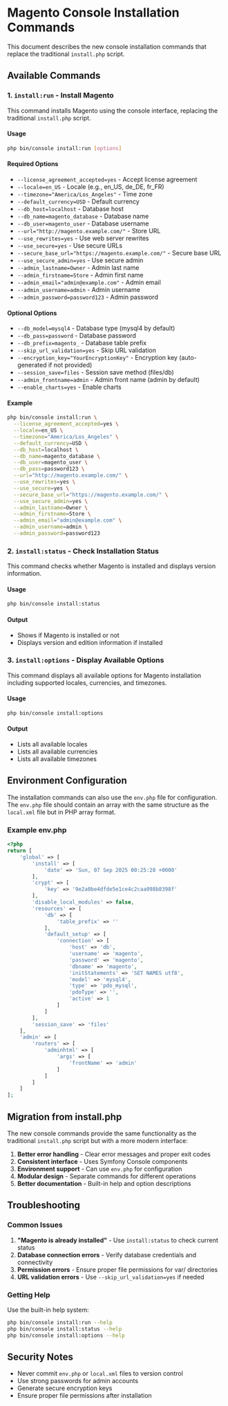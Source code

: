 # Magento Console Installation Commands

This document describes the new console installation commands that replace the traditional `install.php` script.

## Available Commands

### 1. `install:run` - Install Magento

This command installs Magento using the console interface, replacing the traditional `install.php` script.

#### Usage

```bash
php bin/console install:run [options]
```

#### Required Options

- `--license_agreement_accepted=yes` - Accept license agreement
- `--locale=en_US` - Locale (e.g., en_US, de_DE, fr_FR)
- `--timezone="America/Los_Angeles"` - Time zone
- `--default_currency=USD` - Default currency
- `--db_host=localhost` - Database host
- `--db_name=magento_database` - Database name
- `--db_user=magento_user` - Database username
- `--url="http://magento.example.com/"` - Store URL
- `--use_rewrites=yes` - Use web server rewrites
- `--use_secure=yes` - Use secure URLs
- `--secure_base_url="https://magento.example.com/"` - Secure base URL
- `--use_secure_admin=yes` - Use secure admin
- `--admin_lastname=Owner` - Admin last name
- `--admin_firstname=Store` - Admin first name
- `--admin_email="admin@example.com"` - Admin email
- `--admin_username=admin` - Admin username
- `--admin_password=password123` - Admin password

#### Optional Options

- `--db_model=mysql4` - Database type (mysql4 by default)
- `--db_pass=password` - Database password
- `--db_prefix=magento_` - Database table prefix
- `--skip_url_validation=yes` - Skip URL validation
- `--encryption_key="YourEncryptionKey"` - Encryption key (auto-generated if not provided)
- `--session_save=files` - Session save method (files/db)
- `--admin_frontname=admin` - Admin front name (admin by default)
- `--enable_charts=yes` - Enable charts

#### Example

```bash
php bin/console install:run \
  --license_agreement_accepted=yes \
  --locale=en_US \
  --timezone="America/Los_Angeles" \
  --default_currency=USD \
  --db_host=localhost \
  --db_name=magento_database \
  --db_user=magento_user \
  --db_pass=password123 \
  --url="http://magento.example.com/" \
  --use_rewrites=yes \
  --use_secure=yes \
  --secure_base_url="https://magento.example.com/" \
  --use_secure_admin=yes \
  --admin_lastname=Owner \
  --admin_firstname=Store \
  --admin_email="admin@example.com" \
  --admin_username=admin \
  --admin_password=password123
```

### 2. `install:status` - Check Installation Status

This command checks whether Magento is installed and displays version information.

#### Usage

```bash
php bin/console install:status
```

#### Output

- Shows if Magento is installed or not
- Displays version and edition information if installed

### 3. `install:options` - Display Available Options

This command displays all available options for Magento installation including supported locales, currencies, and timezones.

#### Usage

```bash
php bin/console install:options
```

#### Output

- Lists all available locales
- Lists all available currencies
- Lists all available timezones

## Environment Configuration

The installation commands can also use the `env.php` file for configuration. The `env.php` file should contain an array with the same structure as the `local.xml` file but in PHP array format.

### Example env.php

```php
<?php
return [
    'global' => [
        'install' => [
            'date' => 'Sun, 07 Sep 2025 00:25:28 +0000'
        ],
        'crypt' => [
            'key' => '9e2a0be4dfde5e1ce4c2caa098b8398f'
        ],
        'disable_local_modules' => false,
        'resources' => [
            'db' => [
                'table_prefix' => ''
            ],
            'default_setup' => [
                'connection' => [
                    'host' => 'db',
                    'username' => 'magento',
                    'password' => 'magento',
                    'dbname' => 'magento',
                    'initStatements' => 'SET NAMES utf8',
                    'model' => 'mysql4',
                    'type' => 'pdo_mysql',
                    'pdoType' => '',
                    'active' => 1
                ]
            ]
        ],
        'session_save' => 'files'
    ],
    'admin' => [
        'routers' => [
            'adminhtml' => [
                'args' => [
                    'frontName' => 'admin'
                ]
            ]
        ]
    ]
];
```

## Migration from install.php

The new console commands provide the same functionality as the traditional `install.php` script but with a more modern interface:

1. **Better error handling** - Clear error messages and proper exit codes
2. **Consistent interface** - Uses Symfony Console components
3. **Environment support** - Can use `env.php` for configuration
4. **Modular design** - Separate commands for different operations
5. **Better documentation** - Built-in help and option descriptions

## Troubleshooting

### Common Issues

1. **"Magento is already installed"** - Use `install:status` to check current status
2. **Database connection errors** - Verify database credentials and connectivity
3. **Permission errors** - Ensure proper file permissions for var/ directories
4. **URL validation errors** - Use `--skip_url_validation=yes` if needed

### Getting Help

Use the built-in help system:

```bash
php bin/console install:run --help
php bin/console install:status --help
php bin/console install:options --help
```

## Security Notes

- Never commit `env.php` or `local.xml` files to version control
- Use strong passwords for admin accounts
- Generate secure encryption keys
- Ensure proper file permissions after installation
